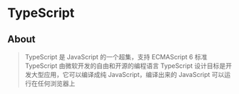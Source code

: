 # TypeScript

## About 

> TypeScript 是 JavaScript 的一个超集，支持 ECMAScript 6 标准
> TypeScript 由微软开发的自由和开源的编程语言
> TypeScript 设计目标是开发大型应用，它可以编译成纯 JavaScript，编译出来的 JavaScript 可以运行在任何浏览器上